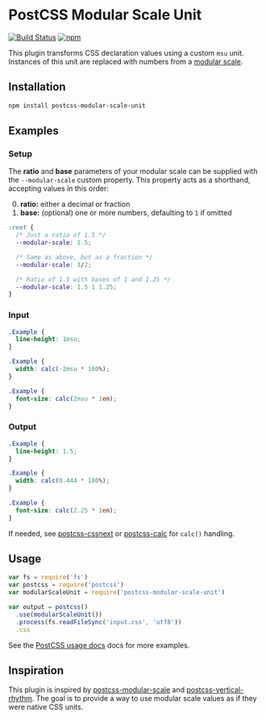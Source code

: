 [ci]: https://travis-ci.org/erikjung/postcss-modular-scale-unit
[ci-img]: https://travis-ci.org/erikjung/postcss-modular-scale-unit.svg
[ver-img]: https://img.shields.io/npm/v/postcss-modular-scale-unit.svg
[npm]: https://www.npmjs.com/package/postcss-modular-scale-unit
[PostCSS]: https://github.com/postcss/postcss
[PostCSS usage docs]: https://github.com/postcss/postcss#usage

[modular-scale]: https://github.com/kristoferjoseph/modular-scale
[postcss-modular-scale]: https://github.com/kristoferjoseph/postcss-modular-scale
[postcss-vertical-rhythm]: https://github.com/markgoodyear/postcss-vertical-rhythm
[postcss-cssnext]: https://github.com/MoOx/postcss-cssnext
[postcss-calc]: https://github.com/postcss/postcss-calc

# PostCSS Modular Scale Unit

[![Build Status][ci-img]][ci]
[![npm][ver-img]][npm]

This plugin transforms CSS declaration values using a custom `msu` unit. Instances of this unit are replaced with numbers from a [modular scale](http://modularscale.com).

## Installation

```sh
npm install postcss-modular-scale-unit
```

## Examples

### Setup

The **ratio** and **base** parameters of your modular scale can be supplied with the `--modular-scale` custom property. This property acts as a shorthand, accepting values in this order:


0. **ratio:** either a decimal or fraction
0. **base:** (optional) one or more numbers, defaulting to `1` if omitted

```css
:root {
  /* Just a ratio of 1.5 */
  --modular-scale: 1.5;

  /* Same as above, but as a fraction */
  --modular-scale: 3/2;

  /* Ratio of 1.5 with bases of 1 and 1.25 */
  --modular-scale: 1.5 1 1.25;
}
```

### Input

```css
.Example {
  line-height: 1msu;
}

.Example {
  width: calc(-2msu * 100%);
}

.Example {
  font-size: calc(2msu * 1em);
}
```

### Output

```css
.Example {
  line-height: 1.5;
}

.Example {
  width: calc(0.444 * 100%);
}

.Example {
  font-size: calc(2.25 * 1em);
}
```

If needed, see [postcss-cssnext] or [postcss-calc] for `calc()` handling.

## Usage

```js
var fs = require('fs')
var postcss = require('postcss')
var modularScaleUnit = require('postcss-modular-scale-unit')

var output = postcss()
  .use(modularScaleUnit())
  .process(fs.readFileSync('input.css', 'utf8'))
  .css
```

See the [PostCSS usage docs] docs for more examples.

## Inspiration

This plugin is inspired by [postcss-modular-scale] and [postcss-vertical-rhythm]. The goal is to provide a way to use modular scale values as if they were native CSS units.
